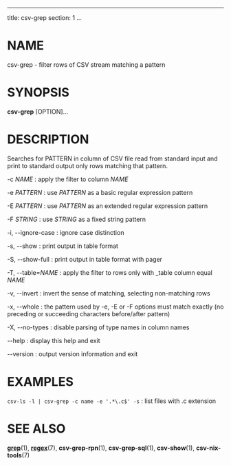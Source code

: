 <!--
SPDX-License-Identifier: BSD-3-Clause
Copyright 2020-2023, Marcin Ślusarz <marcin.slusarz@gmail.com>
-->

---
title: csv-grep
section: 1
...

# NAME #

csv-grep - filter rows of CSV stream matching a pattern

# SYNOPSIS #

**csv-grep** [OPTION]...

# DESCRIPTION #

Searches for PATTERN in column of CSV file read from standard input and print
to standard output only rows matching that pattern.

-c *NAME*
:   apply the filter to column *NAME*

-e *PATTERN*
:   use *PATTERN* as a basic regular expression pattern

-E *PATTERN*
:   use *PATTERN* as an extended regular expression pattern

-F *STRING*
:   use *STRING* as a fixed string pattern

-i, \--ignore-case
:   ignore case distinction

-s, \--show
:   print output in table format

-S, \--show-full
:   print output in table format with pager

-T, \--table=*NAME*
:   apply the filter to rows only with _table column equal *NAME*

-v, \--invert
:   invert the sense of matching, selecting non-matching rows

-x, \--whole
:   the pattern used by -e, -E or -F options must match exactly (no preceding
or succeeding characters before/after pattern)

-X, \--no-types
:   disable parsing of type names in column names

\--help
:   display this help and exit

\--version
:   output version information and exit

# EXAMPLES #

`csv-ls -l | csv-grep -c name -e '.*\.c$' -s`
:   list files with .c extension

# SEE ALSO #

**[grep](http://man7.org/linux/man-pages/man1/grep.1.html)**(1),
**[regex](http://man7.org/linux/man-pages/man7/regex.7.html)**(7),
**csv-grep-rpn**(1), **csv-grep-sql**(1), **csv-show**(1), **csv-nix-tools**(7)

